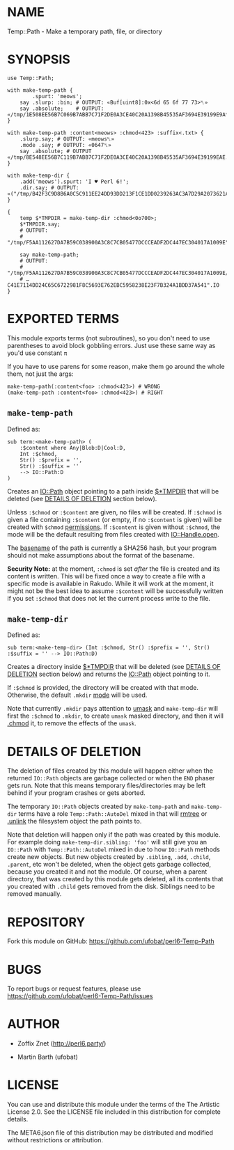 NAME
====

Temp::Path - Make a temporary path, file, or directory

SYNOPSIS
========

    use Temp::Path;

    with make-temp-path {
            .spurt: 'meows';
        say .slurp: :bin; # OUTPUT: «Buf[uint8]:0x<6d 65 6f 77 73>␤»
        say .absolute;    # OUTPUT: «/tmp/1E508EE56B7C069B7ABB7C71F2DE0A3CE40C20A1398B45535AF3694E39199E9A␤»
    }

    with make-temp-path :content<meows> :chmod<423> :suffix<.txt> {
        .slurp.say; # OUTPUT: «meows␤»
        .mode .say; # OUTPUT: «0647␤»
        say .absolute; # OUTPUT «/tmp/8E548EE56B7C119B7ABB7C71F2DE0A3CE40C20A1398B45535AF3694E39199EAE.txt␤»
    }

    with make-temp-dir {
        .add('meows').spurt: 'I ♥ Perl 6!';
        .dir.say; # OUTPUT: «("/tmp/B42F3C9D8B6A0C5C911EE24DD93DD213F1CE1DD0239263AC3A7D29A2073621A5/meows".IO)␤»
    }

    {
        temp $*TMPDIR = make-temp-dir :chmod<0o700>;
        $*TMPDIR.say;
        # OUTPUT:
        # "/tmp/F5AA112627DA7B59C038900A3C8C7CB05477DCCCEADF2DC447EC304017A1009E".IO

        say make-temp-path;
        # OUTPUT:
        # "/tmp/F5AA112627DA7B59C038900A3C8C7CB05477DCCCEADF2DC447EC304017A1009E/…
        # …C41E7114DD24C65C6722981F8C5693E762EBC5958238E23F7B324A1BDD37A541".IO
    }

EXPORTED TERMS
==============

This module exports terms (not subroutines), so you don't need to use parentheses to avoid block gobbling errors. Just use these same way as you'd use constant `π`

If you have to use parens for some reason, make them go around the whole them, not just the args:

    make-temp-path(:content<foo> :chmod<423>) # WRONG
    (make-temp-path :content<foo> :chmod<423>) # RIGHT

`make-temp-path`
----------------

Defined as:

    sub term:<make-temp-path> (
        :$content where Any|Blob:D|Cool:D,
        Int :$chmod,
        Str() :$prefix = '',
        Str() :$suffix = ''
        --> IO::Path:D
    )

Creates an [IO::Path](https://docs.perl6.org/type/IO::Path) object pointing to a path inside [$*TMPDIR](https://docs.perl6.org/language/variables#index-entry-%24%2ATMPDIR) that will be deleted (see [DETAILS OF DELETION](#details-of-deletion) section below).

Unless `:$chmod` or `:$content` are given, no files will be created. If `:$chmod` is given a file containing `:$content` (or empty, if no `:$content` is given) will be created with `$chmod` [permissions](https://docs.perl6.org/type/IO::Path#method_chmod). If `:$content` is given without `:$chmod`, the mode will be the default resulting from files created with [IO::Handle.open](https://docs.perl6.org/type/IO::Handle#method_open).

The [basename](https://docs.perl6.org/type/IO::Path#method_basename) of the path is currently a SHA256 hash, but your program should not make assumptions about the format of the basename.

**Security Note:** at the moment, `:chmod` is set *after* the file is created and its content is written. This will be fixed once a way to create a file with a specific mode is available in Rakudo. While it will work at the moment, it might not be the best idea to assume `:$content` will be successfully written if you set `:$chmod` that does not let the current process write to the file.

`make-temp-dir`
---------------

Defined as:

    sub term:<make-temp-dir> (Int :$chmod, Str() :$prefix = '', Str() :$suffix = '' --> IO::Path:D)

Creates a directory inside [$*TMPDIR](https://docs.perl6.org/language/variables#index-entry-%24%2ATMPDIR) that will be deleted (see [DETAILS OF DELETION](#details-of-deletion) section below) and returns the [IO::Path](https://docs.perl6.org/type/IO::Path) object pointing to it.

If `:$chmod` is provided, the directory will be created with that mode. Otherwise, the default `.mkdir` [mode](https://docs.perl6.org/type/IO::Path#routine_mkdir) will be used.

Note that currently `.mkdir` pays attention to [umask](https://en.wikipedia.org/wiki/Umask) and `make-temp-dir` will first the `:$chmod` to `.mkdir`, to create `umask` masked directory, and then it will [.chmod](https://docs.perl6.org/type/IO::Path#method_chmod) it, to remove the effects of the `umask`.

DETAILS OF DELETION
===================

The deletion of files created by this module will happen either when the returned `IO::Path` objects are garbage collected or when the `END` phaser gets run. Note that this means temporary files/directories may be left behind if your program crashes or gets aborted.

The temporary `IO::Path` objects created by `make-temp-path` and `make-temp-dir` terms have a role `Temp::Path::AutoDel` mixed in that will [rmtree](https://github.com/labster/p6-file-directory-tree#rmtree) or [.unlink](https://docs.perl6.org/type/IO::Path#routine_unlink) the filesystem object the path points to.

Note that deletion will happen only if the path was created by this module. For example doing `make-temp-dir.sibling: 'foo'` will still give you an `IO::Path` with `Temp::Path::AutoDel` mixed in due to how `IO::Path` methods create new objects. But new objects created by `.sibling`, `.add`, `.child`, `.parent`, etc won't be deleted, when the object gets garbage collected, because *you* created it and not the module. Of course, when a parent directory, that was created by this module gets deleted, all its contents that you created with `.child` gets removed from the disk. Siblings need to be removed manually.

REPOSITORY
==========

Fork this module on GitHub: https://github.com/ufobat/perl6-Temp-Path

BUGS
====

To report bugs or request features, please use https://github.com/ufobat/perl6-Temp-Path/issues

AUTHOR
======

  * Zoffix Znet (http://perl6.party/)

  * Martin Barth (ufobat)

LICENSE
=======

You can use and distribute this module under the terms of the The Artistic License 2.0. See the LICENSE file included in this distribution for complete details.

The META6.json file of this distribution may be distributed and modified without restrictions or attribution.

